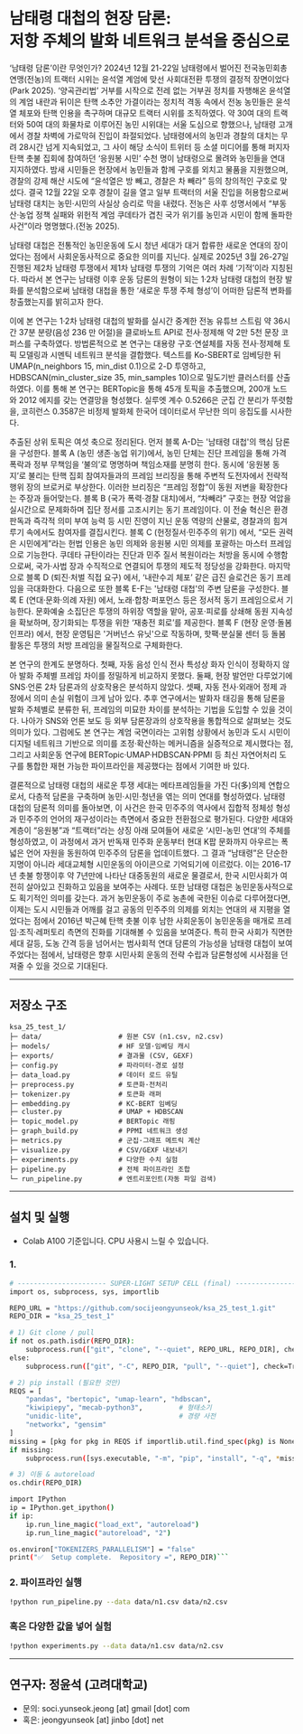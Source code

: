 남태령 대첩의 현장 담론:\
저항 주체의 발화 네트워크 분석을 중심으로
===

‘남태령 담론’이란 무엇인가? 2024년 12월 21-22일 남태령에서 벌어진 전국농민회총연맹(전농)의 트랙터 시위는 윤석열 계엄에 맞선 사회대전환 투쟁의 결정적 장면이었다(Park 2025). ‘양곡관리법’ 거부를 시작으로 전레 없는 거부권 정치를 자행해온 윤석열의 계엄 내란과 뒤이은 탄핵 소추안 가결이라는 정치적 격동 속에서 전농 농민들은 윤석열 체포와 탄핵 인용을 촉구하며 대규모 트랙터 시위를 조직하였다. 약 30여 대의 트랙터와 50여 대의 화물차로 이루어진 농민 시위대는 서울 도심으로 향했으나, 남태령 고개에서 경찰 차벽에 가로막혀 진입이 좌절되었다. 남태령에서의 농민과 경찰의 대치는 무려 28시간 넘게 지속되었고, 그 사이 해당 소식이 트위터 등 소셜 미디어를 통해 퍼지자 탄핵 촛불 집회에 참여하던 ‘응원봉 시민’ 수천 명이 남태령으로 몰려와 농민들을 연대 지지하였다. 밤새 시민들은 현장에서 농민들과 함께 구호를 외치고 물품을 지원했으며, 경찰의 강제 해산 시도에 “윤석열은 방 빼고, 경찰은 차 빼라” 등의 창의적인 구호로 맞섰다. 결국 12월 22일 오후 경찰이 길을 열고 일부 트랙터의 서울 진입을 허용함으로써 남태령 대치는 농민·시민의 사실상 승리로 막을 내렸다. 전농은 사후 성명서에서 “부동산·농업 정책 실패와 위헌적 계엄 쿠데타가 겹친 국가 위기를 농민과 시민이 함께 돌파한 사건”이라 명명했다.(전농 2025).

남태령 대첩은 전통적인 농민운동에 도시 청년 세대가 대거 합류한 새로운 연대의 장이었다는 점에서 사회운동사적으로 중요한 의미를 지닌다. 실제로 2025년 3월 26-27일 진행된 제2차 남태령 투쟁에서 제1차 남태령 투쟁의 기억은 여러 차례 ‘기적’이라 지칭된다. 따라서 본 연구는 남태령 이후 운동 담론의 원형이 되는 1·2차 남태령 대첩의 현장 발화를 분석함으로써 남태령 대첩을 통한 ‘새로운 투쟁 주체 형성’이 어떠한 담론적 변화를 창출했는지를 밝히고자 한다.

이에 본 연구는 1·2차 남태령 대첩의 발화를 실시간 중계한 전농 유튜브 스트림 약 36시간 37분 분량(음성 236 만 어절)을 클로바노트 API로 전사·정제해 약 2만 5천 문장 코퍼스를 구축하였다. 방법론적으로 본 연구는 대용량 구호‧연설체를 자동 전사·정제해 토픽 모델링과 시멘틱 네트워크 분석을 결합했다. 텍스트를 Ko-SBERT로 임베딩한 뒤 UMAP(n_neighbors 15, min_dist 0.1)으로 2-D 투영하고, HDBSCAN(min_cluster_size 35, min_samples 10)으로 밀도기반 클러스터를 산출하였다. 이를 통해 본 연구는 BERTopic을 통해 45개 토픽을 추출했으며, 200개 노드와 2012 에지를 갖는 연결망을 형성했다. 실루엣 계수 0.5266은 군집 간 분리가 뚜렷함을, 코히런스 0.3587은 비정제 발화체 한국어 데이터로서 무난한 의미 응집도를 시사한다.

추출된 상위 토픽은 여섯 축으로 정리된다. 먼저 블록 A-D는 '남태령 대첩'의 핵심 담론을 구성한다. 블록 A (농민 생존·농업 위기)에서, 농민 단체는 진단 프레임을 통해 가격 폭락과 정부 무책임을 ‘불의’로 명명하며 책임소재를 분명히 한다. 동시에 ‘응원봉 동지’로 불리는 탄핵 집회 참여자들과의 프레임 브리징을 통해 주변적 도전자에서 전략적 행위 장의 브로커로 부상한다. 이러한 브리징은 “프레임 정합”이 동원 저변을 확장한다는 주장과 들어맞는다. 블록 B (국가 폭력·경찰 대치)에서, “차빼라” 구호는 현장 억압을 실시간으로 문제화하며 집단 정서를 고조시키는 동기 프레임이다. 이 전술 혁신은 환경 판독과 즉각적 의미 부여 능력 등 시민 진영이 지닌 운동 역량의 산물로, 경찰과의 힘겨루기 속에서도 참여자를 결집시킨다. 블록 C (헌정질서·민주주의 위기) 에서, “모든 권력은 시민에게”라는 헌법 인용은 농민 의제와 응원봉 시민 의제를 포괄하는 마스터 프레임으로 기능한다. 쿠데타 규탄이라는 진단과 민주 질서 복원이라는 처방을 동시에 수행함으로써, 국가·사법 장과 수직적으로 연결되어 투쟁의 제도적 정당성을 강화한다. 마지막으로 블록 D (퇴진·처벌 직접 요구) 에서, ‘내란수괴 체포’ 같은 급진 슬로건은 동기 프레임을 극대화한다. 다음으로 또한 블록 E-F는 '남태령 대첩'의 주변 담론을 구성한다. 블록 E (연대·문화·의례 자원) 에서, 노래·합창·퍼포먼스 등은 정서적 동기 프레임으로서 기능한다. 문화예술 소집단은 투쟁의 하위장 역할을 맡아, 공포·피로를 상쇄해 동원 지속성을 확보하며, 장기화되는 투쟁을 위한 ‘재충전 회로’를 제공한다. 블록 F (현장 운영·돌봄 인프라) 에서, 현장 운영팀은 '거버넌스 유닛'으로 작동하며, 핫팩·분실물 센터 등 돌봄 활동은 투쟁의 처방 프레임을 물질적으로 구체화한다.

본 연구의 한계도 분명하다. 첫째, 자동 음성 인식 전사 특성상 화자 인식이 정확하지 않아 발화 주체별 프레임 차이를 정밀하게 비교하지 못했다. 둘째, 현장 발언만 다루었기에 SNS·언론 2차 담론과의 상호작용은 분석하지 않았다. 셋째, 자동 전사·외래어 정제 과정에서 의미 손실 위험이 크게 남아 있다. 추후 연구에서는 발화자 태깅을 통해 담론을 발화 주체별로 분류한 뒤, 프레임의 미묘한 차이를 분석하는 기법을 도입할 수 있을 것이다. 나아가 SNS와 언론 보도 등 외부 담론장과의 상호작용을 통합적으로 살펴보는 것도 의미가 있다. 그럼에도 본 연구는 계엄 국면이라는 고위험 상황에서 농민과 도시 시민이 디지털 네트워크 기반으로 의미를 조정·확산하는 메커니즘을 실증적으로 제시했다는 점, 그리고 사회운동 연구에 BERTopic·UMAP·HDBSCAN·PPMI 등 최신 자연어처리 도구를 통합한 재현 가능한 파이프라인을 제공했다는 점에서 기여한 바 있다.

결론적으로 남태령 대첩의 새로운 투쟁 세대는 메타프레임들을 가진 다(多)의제 연합으로서, 다층적 담론을 구축하며 농민·시민·청년을 엮는 의미 연대를 형성하였다. 남태령 대첩의 담론적 의미를 돌아보면, 이 사건은 한국 민주주의 역사에서 집합적 정체성 형성과 민주주의 언어의 재구성이라는 측면에서 중요한 전환점으로 평가된다. 다양한 세대와 계층이 “응원봉”과 “트랙터”라는 상징 아래 모여들어 새로운 ‘시민-농민 연대’의 주체를 형성하였고, 이 과정에서 과거 반독재 민주화 운동부터 현대 K팝 문화까지 아우르는 폭넓은 언어 자원을 동원하여 민주주의 담론을 업데이트했다. 그 결과 “남태령”은 단순한 지명이 아니라 세대교체형 시민운동의 아이콘으로 기억되기에 이르렀다. 이는 2016-17년 촛불 항쟁이후 약 7년만에 나타난 대중동원의 새로운 물결로서, 한국 시민사회가 여전히 살아있고 진화하고 있음을 보여주는 사례다. 또한 남태령 대첩은 농민운동사적으로도 획기적인 의미를 갖는다. 과거 농민운동이 주로 농촌에 국한된 이슈로 다루어졌다면, 이제는 도시 시민들과 어깨를 걸고 공동의 민주주의 의제를 외치는 연대의 새 지평을 열었다는 점에서 2016년 박근혜 탄핵 촛불 이후 남한 사회운동이 농민운동을 매개로 프레임·조직·레퍼토리 측면의 진화를 기대해볼 수 있음을 보여준다. 특히 한국 사회가 직면한 세대 갈등, 도농 간격 등을 넘어서는 범사회적 연대 담론의 가능성을 남태령 대첩이 보여주었다는 점에서, 남태령은 향후 시민사회 운동의 전략 수립과 담론형성에 시사점을 던져줄 수 있을 것으로 기대된다.
***

## 저장소 구조

```
ksa_25_test_1/
├─ data/                   # 원본 CSV (n1.csv, n2.csv)
├─ models/                 # HF 모델·임베딩 캐시
├─ exports/                # 결과물 (CSV, GEXF)
├─ config.py               # 파라미터·경로 설정
├─ data_load.py            # 데이터 로드 유틸
├─ preprocess.py           # 토큰화·전처리
├─ tokenizer.py            # 토큰화 래퍼
├─ embedding.py            # KC-BERT 임베딩
├─ cluster.py              # UMAP + HDBSCAN
├─ topic_model.py          # BERTopic 래핑
├─ graph_build.py          # PPMI 네트워크 생성
├─ metrics.py              # 군집·그래프 메트릭 계산
├─ visualize.py            # CSV/GEXF 내보내기
├─ experiments.py          # 다양한 수치 실험
├─ pipeline.py             # 전체 파이프라인 조합
└─ run_pipeline.py         # 엔트리포인트(자동 파일 검색)

```

***

## 설치 및 실행

* Colab A100 기준입니다. CPU 사용시 느릴 수 있습니다.

### 1. 

```bash
# ---------------------- SUPER-LIGHT SETUP CELL (final) ----------------------
import os, subprocess, sys, importlib

REPO_URL = "https://github.com/socijeongyunseok/ksa_25_test_1.git"
REPO_DIR = "ksa_25_test_1"

# 1) Git clone / pull
if not os.path.isdir(REPO_DIR):
    subprocess.run(["git", "clone", "--quiet", REPO_URL, REPO_DIR], check=True)
else:
    subprocess.run(["git", "-C", REPO_DIR, "pull", "--quiet"], check=True)

# 2) pip install (필요한 것만)
REQS = [
    "pandas", "bertopic", "umap-learn", "hdbscan",
    "kiwipiepy", "mecab-python3",         # 형태소기
    "unidic-lite",                        # 경량 사전
    "networkx", "gensim"
]
missing = [pkg for pkg in REQS if importlib.util.find_spec(pkg) is None]
if missing:
    subprocess.run([sys.executable, "-m", "pip", "install", "-q", *missing], check=True)

# 3) 이동 & autoreload
os.chdir(REPO_DIR)

import IPython
ip = IPython.get_ipython()
if ip:
    ip.run_line_magic("load_ext", "autoreload")
    ip.run_line_magic("autoreload", "2")

os.environ["TOKENIZERS_PARALLELISM"] = "false"
print("✅  Setup complete.  Repository =", REPO_DIR)```
```

### 2. 파이프라인 실행

```bash
!python run_pipeline.py --data data/n1.csv data/n2.csv
```

### 혹은 다양한 값을 넣어 실험
```bash
!python experiments.py --data data/n1.csv data/n2.csv
```

***

## 연구자: 정윤석 (고려대학교)

* 문의: soci.yunseok.jeong [at] gmail [dot] com
* 혹은: jeongyunseok [at] jinbo [dot] net
